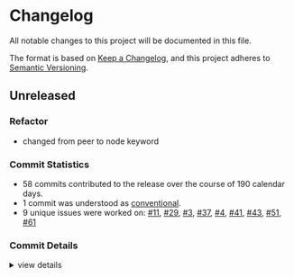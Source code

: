 # Changelog

All notable changes to this project will be documented in this file.

The format is based on [Keep a Changelog](https://keepachangelog.com/en/1.0.0/),
and this project adheres to [Semantic Versioning](https://semver.org/spec/v2.0.0.html).

## Unreleased

<csr-id-573f44a4beec8e7c2e2cec3f7f50cf5d4056497e/>

### Refactor

 - <csr-id-573f44a4beec8e7c2e2cec3f7f50cf5d4056497e/> changed from peer to node keyword

### Commit Statistics

<csr-read-only-do-not-edit/>

 - 58 commits contributed to the release over the course of 190 calendar days.
 - 1 commit was understood as [conventional](https://www.conventionalcommits.org).
 - 9 unique issues were worked on: [#11](https://github.com/giangndm/8xFF-decentralized-sdn/issues/11), [#29](https://github.com/giangndm/8xFF-decentralized-sdn/issues/29), [#3](https://github.com/giangndm/8xFF-decentralized-sdn/issues/3), [#37](https://github.com/giangndm/8xFF-decentralized-sdn/issues/37), [#4](https://github.com/giangndm/8xFF-decentralized-sdn/issues/4), [#41](https://github.com/giangndm/8xFF-decentralized-sdn/issues/41), [#43](https://github.com/giangndm/8xFF-decentralized-sdn/issues/43), [#51](https://github.com/giangndm/8xFF-decentralized-sdn/issues/51), [#61](https://github.com/giangndm/8xFF-decentralized-sdn/issues/61)

### Commit Details

<csr-read-only-do-not-edit/>

<details><summary>view details</summary>

 * **[#11](https://github.com/giangndm/8xFF-decentralized-sdn/issues/11)**
    - Migrate network package ([`264c045`](https://github.com/giangndm/8xFF-decentralized-sdn/commit/264c045989c50059ab8f9e6235af30016c062a49))
 * **[#29](https://github.com/giangndm/8xFF-decentralized-sdn/issues/29)**
    - Update Rust crate bytes to 1.5.0 ([`a6f1998`](https://github.com/giangndm/8xFF-decentralized-sdn/commit/a6f1998ae3c3be6889e6a141f9b955e9592205cb))
 * **[#3](https://github.com/giangndm/8xFF-decentralized-sdn/issues/3)**
    - Key value service ([`4ebdc54`](https://github.com/giangndm/8xFF-decentralized-sdn/commit/4ebdc544bc4ae3acfa0e1bcf5a04219d7b017d92))
 * **[#37](https://github.com/giangndm/8xFF-decentralized-sdn/issues/37)**
    - Update testing for bus impl ([`b0ce07c`](https://github.com/giangndm/8xFF-decentralized-sdn/commit/b0ce07c539961f3e1a4df637e78fc9f873dd3a76))
 * **[#4](https://github.com/giangndm/8xFF-decentralized-sdn/issues/4)**
    - Pubsub service ([`d3a0556`](https://github.com/giangndm/8xFF-decentralized-sdn/commit/d3a0556fe04fa60bbb263d9bd0c6fd678d275b48))
 * **[#41](https://github.com/giangndm/8xFF-decentralized-sdn/issues/41)**
    - Update support for SDK Internal events, And added some unit tests for Network internal ([`0448da6`](https://github.com/giangndm/8xFF-decentralized-sdn/commit/0448da6564d3bd6967c5d07beb3f83d6388c694c))
 * **[#43](https://github.com/giangndm/8xFF-decentralized-sdn/issues/43)**
    - Refactor to use cross-service sdk in pub-sub ([`dc2cc50`](https://github.com/giangndm/8xFF-decentralized-sdn/commit/dc2cc50186b6103d9d05fb5cdab85bf3ce3361ad))
 * **[#51](https://github.com/giangndm/8xFF-decentralized-sdn/issues/51)**
    - Update documents for core and network package ([`4edb1c6`](https://github.com/giangndm/8xFF-decentralized-sdn/commit/4edb1c6ea21d274b1a28d82ee35cebc5fcaeb3cd))
 * **[#61](https://github.com/giangndm/8xFF-decentralized-sdn/issues/61)**
    - Rename package to atm0s-sdn ([`d6e3db7`](https://github.com/giangndm/8xFF-decentralized-sdn/commit/d6e3db7651f95244707b555aac24f89e5634d3ef))
 * **Uncategorized**
    - Remove publish = false ([`64288da`](https://github.com/giangndm/8xFF-decentralized-sdn/commit/64288da53606750e61ad0c09bccd10fb0c1c83b2))
    - Refactor some log with more info ([`e9a1ac2`](https://github.com/giangndm/8xFF-decentralized-sdn/commit/e9a1ac206e69b38d7a09c916b0122b837f7244bb))
    - Merge pull request #2 from bluesea-network/tun-tap-service ([`2c36be2`](https://github.com/giangndm/8xFF-decentralized-sdn/commit/2c36be2bf3aaf3f369ec87adc137c90fc3193d3b))
    - Fmt ([`98cb6ba`](https://github.com/giangndm/8xFF-decentralized-sdn/commit/98cb6bac1c872411d2238d768723c6242070cb76))
    - First working vpn ([`0957387`](https://github.com/giangndm/8xFF-decentralized-sdn/commit/0957387a3b08db4dbec8700dfe6083ad400e9e34))
    - Fixing warn ([`3a824c4`](https://github.com/giangndm/8xFF-decentralized-sdn/commit/3a824c4a24710285d6ae0a70beb697b6aee1d134))
    - Implement tun-tap-service ([`90e6807`](https://github.com/giangndm/8xFF-decentralized-sdn/commit/90e680762d6485ca1021d1ad79e4ad15ad2cb2b9))
    - Merge pull request #1 from bluesea-network/refactor-network ([`f7c586e`](https://github.com/giangndm/8xFF-decentralized-sdn/commit/f7c586ed9ccbc33673792b6db33c3a0f3bc68049))
    - Fmt ([`6c14f50`](https://github.com/giangndm/8xFF-decentralized-sdn/commit/6c14f5086375ca8db9d51ea363ce4b28c1af70d0))
    - Remove warn ([`09174a1`](https://github.com/giangndm/8xFF-decentralized-sdn/commit/09174a132a340415ef7eb66318dffb87824f44d1))
    - Split single conn from plane logic ([`75af8f0`](https://github.com/giangndm/8xFF-decentralized-sdn/commit/75af8f0ccef81729ae71bf953b6ad70f8d5deeb1))
    - Fixing some clippy ([`1be4e8e`](https://github.com/giangndm/8xFF-decentralized-sdn/commit/1be4e8e7fb22275f038764c0827d65a22090a228))
    - Fixing some warn and fixing some debug message ([`792991b`](https://github.com/giangndm/8xFF-decentralized-sdn/commit/792991bbb9456909d811a06444cf69a761a13b4e))
    - Fixing test errors ([`5fba545`](https://github.com/giangndm/8xFF-decentralized-sdn/commit/5fba5456d38c5a7e8fe2d6aaa2d4f61940990e45))
    - Continue fixing warn ([`badc271`](https://github.com/giangndm/8xFF-decentralized-sdn/commit/badc271dabb8abedbcddf92d7514f174fcc0c435))
    - Fixing build ([`8e125e3`](https://github.com/giangndm/8xFF-decentralized-sdn/commit/8e125e3daa5bc8132901b9984e3ed356c7fb39cf))
    - Refactor network: inprogress add route inside ([`0da5bdf`](https://github.com/giangndm/8xFF-decentralized-sdn/commit/0da5bdfc89775c0b0a4651c9c2bc18316bbb0b95))
    - Change format for longer max line width for better reading ([`c5ae763`](https://github.com/giangndm/8xFF-decentralized-sdn/commit/c5ae7631e396a640bb122750b82ca1c201f3f19b))
    - Refactoring network ([`ee89abf`](https://github.com/giangndm/8xFF-decentralized-sdn/commit/ee89abf0a9e6ce1f95cbe07031a24db74f3bce6d))
    - Refactor conn_id ([`fd6740c`](https://github.com/giangndm/8xFF-decentralized-sdn/commit/fd6740c80550a067b0bdab93bcc81bbb8a2735ec))
    - Added origin router from sdn-v3 ([`dc860b4`](https://github.com/giangndm/8xFF-decentralized-sdn/commit/dc860b48a08fe92a879a62599e30f907400de1b9))
    - Changed from peer to node keyword ([`573f44a`](https://github.com/giangndm/8xFF-decentralized-sdn/commit/573f44a4beec8e7c2e2cec3f7f50cf5d4056497e))
    - Added manual-node example ([`fabb8a2`](https://github.com/giangndm/8xFF-decentralized-sdn/commit/fabb8a22e36d2346e2c5cec88ed3b4614f6cdbb1))
    - Added tcp ping pong for check rtt ([`4451972`](https://github.com/giangndm/8xFF-decentralized-sdn/commit/4451972d5b923f265ac06a4143ab4cf1723b87c4))
    - Added transport tcp and fixing test for multiaddr ([`dd3cf55`](https://github.com/giangndm/8xFF-decentralized-sdn/commit/dd3cf5562f583320cc75f7a38dc1d9040865d306))
    - Added multiaddr custom ver, added manual discovery by specific neighbor address ([`babb557`](https://github.com/giangndm/8xFF-decentralized-sdn/commit/babb5572290da645b685a6260e391bbd7aa6d102))
    - Added transport rpc interface ([`c6a08c7`](https://github.com/giangndm/8xFF-decentralized-sdn/commit/c6a08c714acf648ebf8993a91e2721ebf132287a))
    - Count networks in vnet ([`4546227`](https://github.com/giangndm/8xFF-decentralized-sdn/commit/45462275f70e0c79e35d25dc488181dff70b9d90))
    - Added connection check in behavior ([`d9413e3`](https://github.com/giangndm/8xFF-decentralized-sdn/commit/d9413e334874eb6aad8cf8dba14e43d9e8f6ec2c))
    - Refactor log select in plane ([`e9a6ba8`](https://github.com/giangndm/8xFF-decentralized-sdn/commit/e9a6ba8f46cf5d66765778a15a7e624bc03a6ccf))
    - Fmt ([`1f6dd66`](https://github.com/giangndm/8xFF-decentralized-sdn/commit/1f6dd66ba0f6597b8e011d0fdfe2d871b23176dd))
    - Fixing bug on wrong behaviour on_outgoing_connection. added test bootstrap and auto_refresh ([`b958fee`](https://github.com/giangndm/8xFF-decentralized-sdn/commit/b958fee23a20ade7667379abd7041351399d20a8))
    - Remove kanal because of unstable ([`eebff92`](https://github.com/giangndm/8xFF-decentralized-sdn/commit/eebff92b6e72c7671b20ad1f9d65f9a6322bcd18))
    - Discovery with kademlia without test ([`50860da`](https://github.com/giangndm/8xFF-decentralized-sdn/commit/50860da409e34a34fd02b84c3d49c459c0310b33))
    - Added vnet ([`512a869`](https://github.com/giangndm/8xFF-decentralized-sdn/commit/512a8698e793a0984ff7b24d0aac6997d6aaf33e))
    - Switched to using kanal mspc for better performance ([`f0c245c`](https://github.com/giangndm/8xFF-decentralized-sdn/commit/f0c245c9de9a72a50757f3acc7372745d27677dd))
    - Switched to using MultiAddr from libp2p ([`2667749`](https://github.com/giangndm/8xFF-decentralized-sdn/commit/266774961a12bbe45e03c6d4401cb747b5eb5d98))
    - Added new kademlia implement ([`3fcab93`](https://github.com/giangndm/8xFF-decentralized-sdn/commit/3fcab93e6b1577c02f09afd0913144b6f522bda2))
    - Fmt ([`9c3aa3f`](https://github.com/giangndm/8xFF-decentralized-sdn/commit/9c3aa3f463e425d7064a9dd1a642d77211298a7f))
    - Added checking behavior close, handle to handle msg ([`6b11d8e`](https://github.com/giangndm/8xFF-decentralized-sdn/commit/6b11d8eee823fa4fd26a7c9f6e327324e2292e68))
    - Added close handle test ([`72c4406`](https://github.com/giangndm/8xFF-decentralized-sdn/commit/72c440632e806c42d0859c81db650f87aa290eca))
    - Finished part of network ([`a5a4f6b`](https://github.com/giangndm/8xFF-decentralized-sdn/commit/a5a4f6be5cd21360fa3a2258aab92f6a9946f128))
    - Handle Msg instead of raw bytes in behaviours ([`bab3660`](https://github.com/giangndm/8xFF-decentralized-sdn/commit/bab3660750e24bcde7108a0e09be82bb583c7729))
    - Switched to convert-enum instead of manual ([`1ddbbba`](https://github.com/giangndm/8xFF-decentralized-sdn/commit/1ddbbbada57cfca5897c8bc504904a3065daa747))
    - Early state of network behaviour ([`39da569`](https://github.com/giangndm/8xFF-decentralized-sdn/commit/39da569d318e9a0066cfa5a1267e47c0b7029b47))
    - Mock discovery logic ([`13aa8a9`](https://github.com/giangndm/8xFF-decentralized-sdn/commit/13aa8a9f3c609c6fd630cd9bc4ad5b83c74ee5b0))
    - Mock logic ([`3a94608`](https://github.com/giangndm/8xFF-decentralized-sdn/commit/3a94608fc6adc0227d8cd81e87f08f3b9358f0a8))
    - Added Network Agent ([`b465d15`](https://github.com/giangndm/8xFF-decentralized-sdn/commit/b465d153e5a7d8deafd50004771c3051b9a711d7))
    - Added network based ([`54f93b8`](https://github.com/giangndm/8xFF-decentralized-sdn/commit/54f93b86d4bc30f30e6c375e9e3eda8418b5c8ae))
</details>

